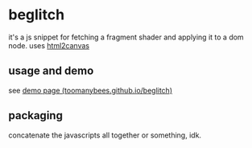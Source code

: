 # beglitch

it's a js snippet for fetching a fragment shader and applying it to a dom node. uses [html2canvas](https://html2canvas.hertzen.com/)

## usage and demo

see [demo page (toomanybees.github.io/beglitch)](https://toomanybees.github.io/beglitch/)

## packaging

concatenate the javascripts all together or something, idk.
